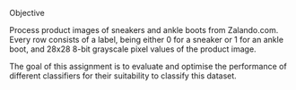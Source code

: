 Objective

Process product images of sneakers and ankle boots from Zalando.com. Every row consists of a label, being either 0 for a sneaker or 1 for an
ankle boot, and 28x28 8-bit grayscale pixel values of the product image.

The goal of this assignment is to evaluate and optimise the performance of different classifiers for their suitability to classify this dataset.
